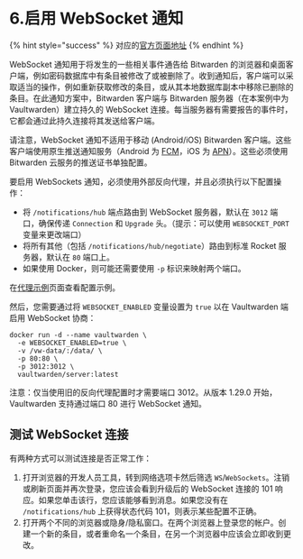 # 6.启用 WebSocket 通知

{% hint style="success" %}
对应的[官方页面地址](https://github.com/dani-garcia/vaultwarden/wiki/Enabling-WebSocket-notifications)
{% endhint %}

WebSocket 通知用于将发生的一些相关事件通告给 Bitwarden 的浏览器和桌面客户端，例如密码数据库中有条目被修改了或被删除了。收到通知后，客户端可以采取适当的操作，例如重新获取修改的条目，或从其本地数据库副本中移除已删除的条目。在此通知方案中，Bitwarden 客户端与 Bitwarden 服务器（在本案例中为 Vaultwarden）建立持久的 WebSocket 连接。每当服务器有需要报告的事件时，它都会通过此持久连接将其发送给客户端。

请注意，WebSocket 通知不适用于移动 (Android/iOS) Bitwarden 客户端。这些客户端使用原生推送通知服务（Android 为 [FCM](https://firebase.google.com/docs/cloud-messaging)，iOS 为 [APN](https://developer.apple.com/go/?id=push-notifications)）。这些必须使用 Bitwarden 云服务的推送证书单独配置。

要启用 WebSockets 通知，必须使用外部反向代理，并且必须执行以下配置操作：

* 将 `/notifications/hub` 端点路由到 WebSocket 服务器，默认在 `3012` 端口，确保传递 `Connection` 和 `Upgrade` 头。（提示：可以使用 `WEBSOCKET_PORT` 变量来更改端口）
* 将所有其他（包括 `/notifications/hub/negotiate`）路由到标准 Rocket 服务器，默认在 `80` 端口上。
* 如果使用 Docker，则可能还需要使用 `-p` 标识来映射两个端口。

在[代理示例](../deployment/proxy-examples.md)页面查看配置示例。

然后，您需要通过将 `WEBSOCKET_ENABLED` 变量设置为 `true` 以在 Vaultwarden 端启用 WebSocket 协商：

```shell
docker run -d --name vaultwarden \
  -e WEBSOCKET_ENABLED=true \
  -v /vw-data/:/data/ \
  -p 80:80 \
  -p 3012:3012 \
  vaultwarden/server:latest
```

注意：仅当使用旧的反向代理配置时才需要端口 3012。从版本 1.29.0 开始，Vaultwarden 支持通过端口 80 进行 WebSocket 通知。

## 测试 WebSocket 连接 <a href="#test-the-websockets-connection" id="test-the-websockets-connection"></a>

有两种方式可以测试连接是否正常工作：

1. 打开浏览器的开发人员工具，转到网络选项卡然后筛选 `WS`/`WebSockets`。注销或刷新页面并再次登录，您应该会看到升级后的 WebSocket 连接的 101 响应。如果您单击该行，您应该能够看到消息。如果您没有在 `/notifications/hub` 上获得状态代码 101，则表示某些配置不正确。
2. 打开两个不同的浏览器或隐身/隐私窗口。在两个浏览器上登录您的帐户。创建一个新的条目，或者重命名一个条目，在另一个浏览器中应该会立即收到更改。
